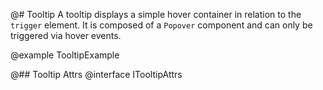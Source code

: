 @# Tooltip
A tooltip displays a simple hover container in relation to the `trigger` element. It is composed of a `Popover` component and can only be triggered via hover events.

@example TooltipExample

@## Tooltip Attrs
@interface ITooltipAttrs
